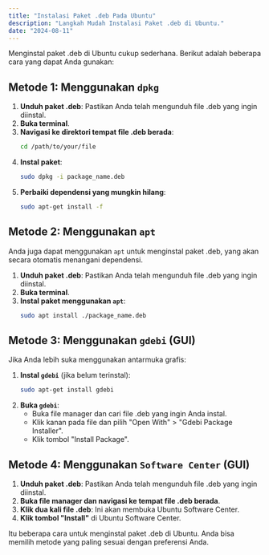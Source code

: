 ```yaml
---
title: "Instalasi Paket .deb Pada Ubuntu"
description: "Langkah Mudah Instalasi Paket .deb di Ubuntu."
date: "2024-08-11"
---
```


Menginstal paket .deb di Ubuntu cukup sederhana. Berikut adalah beberapa cara yang dapat Anda gunakan:

## Metode 1: Menggunakan `dpkg`

1. **Unduh paket .deb**: Pastikan Anda telah mengunduh file .deb yang ingin diinstal.
2. **Buka terminal**.
3. **Navigasi ke direktori tempat file .deb berada**:
   ```bash
   cd /path/to/your/file
   ```
4. **Instal paket**:
   ```bash
   sudo dpkg -i package_name.deb
   ```
5. **Perbaiki dependensi yang mungkin hilang**:
   ```bash
   sudo apt-get install -f
   ```

## Metode 2: Menggunakan `apt`

Anda juga dapat menggunakan `apt` untuk menginstal paket .deb, yang akan secara otomatis menangani dependensi.

1. **Unduh paket .deb**: Pastikan Anda telah mengunduh file .deb yang ingin diinstal.
2. **Buka terminal**.
3. **Instal paket menggunakan `apt`**:
   ```bash
   sudo apt install ./package_name.deb
   ```

## Metode 3: Menggunakan `gdebi` (GUI)

Jika Anda lebih suka menggunakan antarmuka grafis:

1. **Instal `gdebi`** (jika belum terinstal):
   ```bash
   sudo apt-get install gdebi
   ```
2. **Buka `gdebi`**:
   - Buka file manager dan cari file .deb yang ingin Anda instal.
   - Klik kanan pada file dan pilih "Open With" > "Gdebi Package Installer".
   - Klik tombol "Install Package".

## Metode 4: Menggunakan `Software Center` (GUI)

1. **Unduh paket .deb**: Pastikan Anda telah mengunduh file .deb yang ingin diinstal.
2. **Buka file manager dan navigasi ke tempat file .deb berada**.
3. **Klik dua kali file .deb**: Ini akan membuka Ubuntu Software Center.
4. **Klik tombol "Install"** di Ubuntu Software Center.

Itu beberapa cara untuk menginstal paket .deb di Ubuntu. Anda bisa memilih metode yang paling sesuai dengan preferensi Anda.
